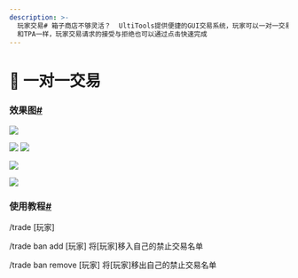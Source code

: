 ```yaml
---
description: >-
  玩家交易# 箱子商店不够灵活？  UltiTools提供便捷的GUI交易系统，玩家可以一对一交易物品、货币、经验等，支持禁止特定玩家使用 
  和TPA一样，玩家交易请求的接受与拒绝也可以通过点击快速完成
---
```


# 🛒 一对一交易

### 效果图[#](https://doc.ultitools.ultikits.com/function/guijiao-yi-xi-tong.html#%E6%95%88%E6%9E%9C%E5%9B%BE) <a href="#xiao-guo-tu" id="xiao-guo-tu"></a>

![](https://doc.ultitools.ultikits.com/assets/%E7%8E%A9%E5%AE%B6%E4%BA%A4%E6%98%931.png)

![](https://doc.ultitools.ultikits.com/assets/%E4%BA%A4%E6%98%932.png) ![](https://doc.ultitools.ultikits.com/assets/%E4%BA%A4%E6%98%933.png)

![](https://doc.ultitools.ultikits.com/assets/%E4%BA%A4%E6%98%934.png)

![](https://doc.ultitools.ultikits.com/assets/%E4%BA%A4%E6%98%935.png)

### 使用教程[#](https://doc.ultitools.ultikits.com/function/guijiao-yi-xi-tong.html#%E4%BD%BF%E7%94%A8%E6%95%99%E7%A8%8B) <a href="#shi-yong-jiao-cheng" id="shi-yong-jiao-cheng"></a>

/trade \[玩家]

/trade ban add \[玩家] 将\[玩家]移入自己的禁止交易名单

/trade ban remove \[玩家] 将\[玩家]移出自己的禁止交易名单
